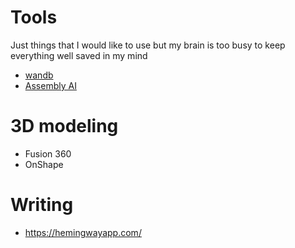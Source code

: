 # Tools

Just things that I would like to use but my brain is too busy to keep everything well saved in my mind

- [wandb](https://wandb.ai/site)
- [Assembly AI](https://www.assemblyai.com/discover/)

# 3D modeling

- Fusion 360
- OnShape

# Writing

- https://hemingwayapp.com/
